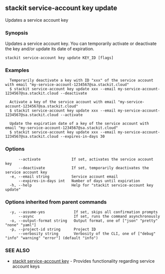 ## stackit service-account key update

Updates a service account key

### Synopsis

Updates a service account key.
You can temporarily activate or deactivate the key and/or update its date of expiration.

```
stackit service-account key update KEY_ID [flags]
```

### Examples

```
  Temporarily deactivate a key with ID "xxx" of the service account with email "my-service-account-1234567@sa.stackit.cloud"
  $ stackit service-account key update xxx --email my-service-account-1234567@sa.stackit.cloud --deactivate

  Activate a key of the service account with email "my-service-account-1234567@sa.stackit.cloud"
  $ stackit service-account key update xxx --email my-service-account-1234567@sa.stackit.cloud --activate

  Update the expiration date of a key of the service account with email "my-service-account-1234567@sa.stackit.cloud"
  $ stackit service-account key update xxx --email my-service-account-1234567@sa.stackit.cloud --expires-in-days 30
```

### Options

```
      --activate              If set, activates the service account key
      --deactivate            If set, temporarily deactivates the service account key
  -e, --email string          Service account email
      --expires-in-days int   Number of days until expiration
  -h, --help                  Help for "stackit service-account key update"
```

### Options inherited from parent commands

```
  -y, --assume-yes             If set, skips all confirmation prompts
      --async                  If set, runs the command asynchronously
  -o, --output-format string   Output format, one of ["json" "pretty" "none" "yaml"]
  -p, --project-id string      Project ID
      --verbosity string       Verbosity of the CLI, one of ["debug" "info" "warning" "error"] (default "info")
```

### SEE ALSO

* [stackit service-account key](./stackit_service-account_key.md)	 - Provides functionality regarding service account keys

